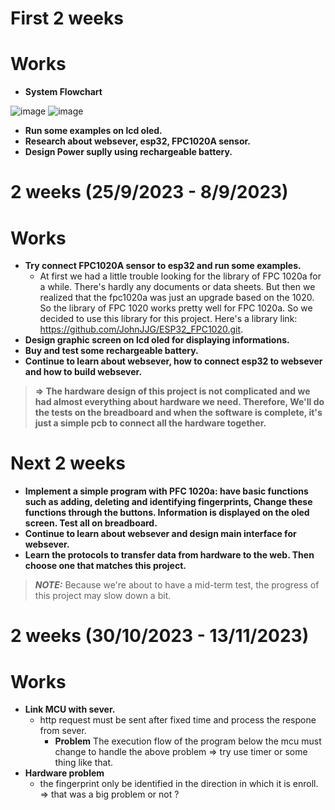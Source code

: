 # First 2 weeks
# Works
- **System Flowchart** 


![image](https://github.com/HieuDo21/DoANTKLL_HK231/assets/145023899/44209eae-904b-40f7-a5a6-517f15a39803) 
![image](https://github.com/HieuDo21/DoANTKLL_HK231/assets/145023899/488db5ed-3424-40cf-ab91-8547276e629e)

- **Run some examples on lcd oled.**
- **Research about websever, esp32, FPC1020A sensor.**
- **Design Power suplly using rechargeable battery.**



# 2 weeks (25/9/2023 - 8/9/2023)
# Works
- **Try connect FPC1020A sensor to esp32 and run some examples.**
  -  At first we had a little trouble looking for the library of FPC 1020a for a while. There's hardly any documents or data sheets. But then we realized that the fpc1020a was just an upgrade based on the 1020. So the library of FPC 1020 works pretty well for FPC 1020a. So we decided to use this library for this project. Here's a library link: <https://github.com/JohnJJG/ESP32_FPC1020.git>.
- **Design graphic screen on lcd oled for displaying informations.**
- **Buy and test some rechargeable battery.**
- **Continue to learn about websever, how to connect esp32 to websever and how to build websever.**
>**=> The hardware design of this project is not complicated and we had almost everything about hardware we need. Therefore, We'll do the tests on the breadboard and when the software is complete, it's just a simple pcb to connect all the hardware together.**
  
# Next 2 weeks
- **Implement a simple program with PFC 1020a: have basic functions such as adding, deleting and identifying fingerprints, Change these functions through the buttons. Information is displayed on the oled screen. Test all on breadboard.**
- **Continue to learn about websever and design main interface for websever.**
- **Learn the protocols to transfer data from hardware to the web. Then choose one that matches this project.**
> **_NOTE:_** Because we're about to have a mid-term test, the progress of this project may slow down a bit.
# 2 weeks (30/10/2023 - 13/11/2023)
# Works
 - **Link MCU with sever.**
   - http request must be sent after fixed time and process the respone from sever.
       - **Problem** The execution flow of the program below the mcu must change to handle the above problem => try use timer or some thing like that.
 - **Hardware problem**
   - the fingerprint only be identified in the direction in which it is enroll. => that was a big problem or not ?
